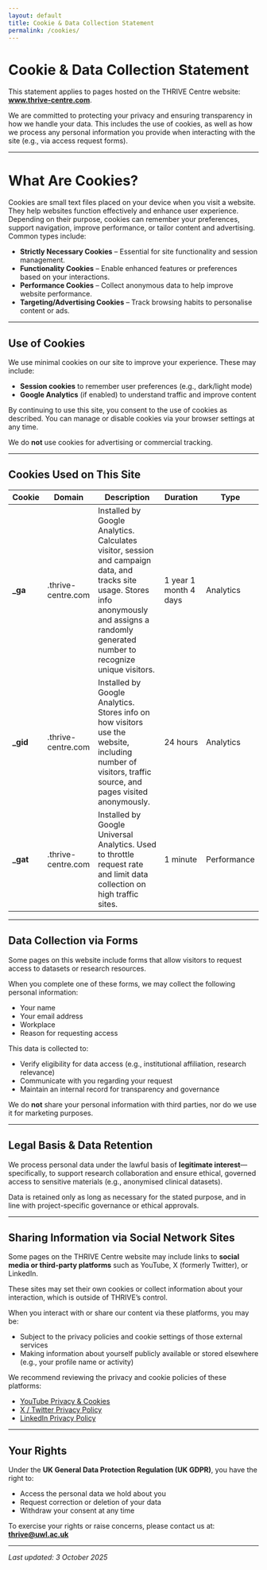 ```yaml
---
layout: default
title: Cookie & Data Collection Statement
permalink: /cookies/
---
```

<link rel="stylesheet" href="{{ '/assets/css/datasets.css' | relative_url }}">
<div class="page-wrap" markdown="1">

# Cookie & Data Collection Statement

This statement applies to pages hosted on the THRIVE Centre website: **www.thrive-centre.com**.
 

We are committed to protecting your privacy and ensuring transparency in how we handle your data. This includes the use of cookies, as well as how we process any personal information you provide when interacting with the site (e.g., via access request forms).

---
# What Are Cookies?

Cookies are small text files placed on your device when you visit a website. They help websites function effectively and enhance user experience. Depending on their purpose, cookies can remember your preferences, support navigation, improve performance, or tailor content and advertising. Common types include:

<!-- ## Common Types of Cookies -->

- **Strictly Necessary Cookies** – Essential for site functionality and session management.  
- **Functionality Cookies** – Enable enhanced features or preferences based on your interactions.  
- **Performance Cookies** – Collect anonymous data to help improve website performance.  
- **Targeting/Advertising Cookies** – Track browsing habits to personalise content or ads.  

---

## Use of Cookies

We use minimal cookies on our site to improve your experience. These may include:

- **Session cookies** to remember user preferences (e.g., dark/light mode)  
- **Google Analytics** (if enabled) to understand traffic and improve content  

By continuing to use this site, you consent to the use of cookies as described. You can manage or disable cookies via your browser settings at any time.  

We do **not** use cookies for advertising or commercial tracking.  

---

## Cookies Used on This Site

| Cookie | Domain               | Description | Duration | Type |
|--------|----------------------|-------------|----------|------|
| **_ga**  | .thrive-centre.com | Installed by Google Analytics. Calculates visitor, session and campaign data, and tracks site usage. Stores info anonymously and assigns a randomly generated number to recognize unique visitors. | 1 year 1 month 4 days | Analytics |
| **_gid** | .thrive-centre.com | Installed by Google Analytics. Stores info on how visitors use the website, including number of visitors, traffic source, and pages visited anonymously. | 24 hours | Analytics |
| **_gat** | .thrive-centre.com | Installed by Google Universal Analytics. Used to throttle request rate and limit data collection on high traffic sites. | 1 minute | Performance |

---

## Data Collection via Forms

Some pages on this website include forms that allow visitors to request access to datasets or research resources.  

When you complete one of these forms, we may collect the following personal information:  

- Your name  
- Your email address  
- Workplace  
- Reason for requesting access  

This data is collected to:  

- Verify eligibility for data access (e.g., institutional affiliation, research relevance)  
- Communicate with you regarding your request  
- Maintain an internal record for transparency and governance  

We do **not** share your personal information with third parties, nor do we use it for marketing purposes.  

---

## Legal Basis & Data Retention

We process personal data under the lawful basis of **legitimate interest**—specifically, to support research collaboration and ensure ethical, governed access to sensitive materials (e.g., anonymised clinical datasets).  

Data is retained only as long as necessary for the stated purpose, and in line with project-specific governance or ethical approvals.  

---

## Sharing Information via Social Network Sites

Some pages on the THRIVE Centre website may include links to **social media or third-party platforms** such as YouTube, X (formerly Twitter), or LinkedIn.  

These sites may set their own cookies or collect information about your interaction, which is outside of THRIVE’s control.  

When you interact with or share our content via these platforms, you may be:  

- Subject to the privacy policies and cookie settings of those external services  
- Making information about yourself publicly available or stored elsewhere (e.g., your profile name or activity)  

We recommend reviewing the privacy and cookie policies of these platforms:  

- [YouTube Privacy & Cookies](https://policies.google.com/technologies/cookies)  
- [X / Twitter Privacy Policy](https://x.com/en/privacy)  
- [LinkedIn Privacy Policy](https://www.linkedin.com/legal/privacy-policy)  

---

## Your Rights

Under the **UK General Data Protection Regulation (UK GDPR)**, you have the right to:  

- Access the personal data we hold about you  
- Request correction or deletion of your data  
- Withdraw your consent at any time  

To exercise your rights or raise concerns, please contact us at: **thrive@uwl.ac.uk**  

---

_Last updated: 3 October 2025_  
